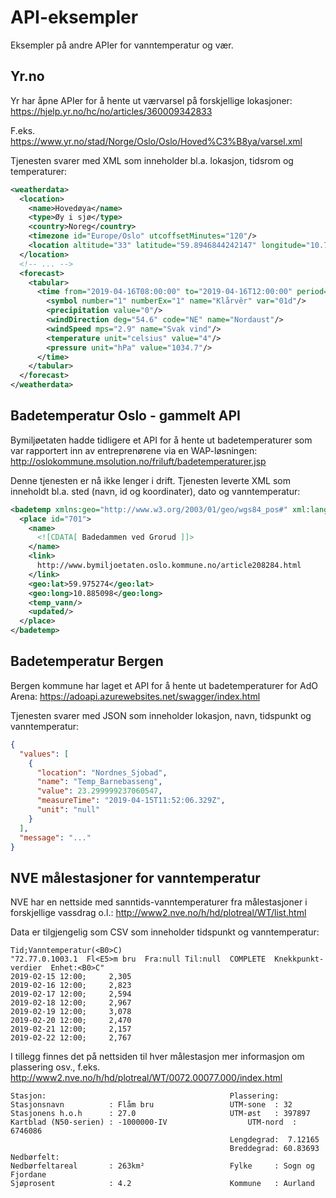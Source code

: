 API-eksempler
=============

Eksempler på andre APIer for vanntemperatur og vær.

## Yr.no

Yr har åpne APIer for å hente ut værvarsel på forskjellige lokasjoner:
https://hjelp.yr.no/hc/no/articles/360009342833

F.eks. https://www.yr.no/stad/Norge/Oslo/Oslo/Hoved%C3%B8ya/varsel.xml

Tjenesten svarer med XML som inneholder bl.a. lokasjon, tidsrom og
temperaturer:

```xml
<weatherdata>
  <location>
    <name>Hovedøya</name>
    <type>Øy i sjø</type>
    <country>Noreg</country>
    <timezone id="Europe/Oslo" utcoffsetMinutes="120"/>
    <location altitude="33" latitude="59.8946844242147" longitude="10.7376118657979" geobase="ssr" geobaseid="73946"/>
  </location>
  <!-- ... -->
  <forecast>
    <tabular>
      <time from="2019-04-16T08:00:00" to="2019-04-16T12:00:00" period="1">
        <symbol number="1" numberEx="1" name="Klårvêr" var="01d"/>
        <precipitation value="0"/>
        <windDirection deg="54.6" code="NE" name="Nordaust"/>
        <windSpeed mps="2.9" name="Svak vind"/>
        <temperature unit="celsius" value="4"/>
        <pressure unit="hPa" value="1034.7"/>
      </time>
    </tabular>
  </forecast>
</weatherdata>
```

## Badetemperatur Oslo - gammelt API

Bymiljøetaten hadde tidligere et API for å hente ut badetemperaturer
som var rapportert inn av entreprenørene via en WAP-løsningen:
http://oslokommune.msolution.no/friluft/badetemperaturer.jsp

Denne tjenesten er nå ikke lenger i drift. Tjenesten leverte XML som
inneholdt bl.a. sted (navn, id og koordinater), dato og vanntemperatur:

```xml
<badetemp xmlns:geo="http://www.w3.org/2003/01/geo/wgs84_pos#" xml:lang="en">
  <place id="701">
    <name>
      <![CDATA[ Badedammen ved Grorud ]]>
    </name>
    <link>
      http://www.bymiljoetaten.oslo.kommune.no/article208284.html
    </link>
    <geo:lat>59.975274</geo:lat>
    <geo:long>10.885098</geo:long>
    <temp_vann/>
    <updated/>
  </place>
</badetemp>
```

## Badetemperatur Bergen

Bergen kommune har laget et API for å hente ut badetemperaturer for AdO
Arena: https://adoapi.azurewebsites.net/swagger/index.html

Tjenesten svarer med JSON som inneholder lokasjon, navn, tidspunkt og
vanntemperatur:

```json
{
  "values": [
    {
      "location": "Nordnes_Sjobad",
      "name": "Temp_Barnebasseng",
      "value": 23.299999237060547,
      "measureTime": "2019-04-15T11:52:06.329Z",
      "unit": "null"
    }
  ],
  "message": "..."
}
```

## NVE målestasjoner for vanntemperatur

NVE har en nettside med sanntids-vanntemperaturer fra målestasjoner i
forskjellige vassdrag o.l.: http://www2.nve.no/h/hd/plotreal/WT/list.html

Data er tilgjengelig som CSV som inneholder tidspunkt og vanntemperatur:

```csv
Tid;Vanntemperatur(<B0>C)
"72.77.0.1003.1  Fl<E5>m bru  Fra:null Til:null  COMPLETE  Knekkpunkt-verdier  Enhet:<B0>C"
2019-02-15 12:00;     2,305
2019-02-16 12:00;     2,823
2019-02-17 12:00;     2,594
2019-02-18 12:00;     2,967
2019-02-19 12:00;     3,078
2019-02-20 12:00;     2,470
2019-02-21 12:00;     2,157
2019-02-22 12:00;     2,767
```

I tillegg finnes det på nettsiden til hver målestasjon mer informasjon
om plassering osv., f.eks. http://www2.nve.no/h/hd/plotreal/WT/0072.00077.000/index.html

```
Stasjon:                                         Plassering:
Stasjonsnavn          : Flåm bru                 UTM-sone  : 32
Stasjonens h.o.h      : 27.0                     UTM-øst   : 397897
Kartblad (N50-serien) : -1000000-IV                  UTM-nord  : 6746086
                                                 Lengdegrad:  7.12165
                                                 Breddegrad: 60.83693
Nedbørfelt:
Nedbørfeltareal       : 263km²                   Fylke     : Sogn og Fjordane
Sjøprosent            : 4.2                      Kommune   : Aurland
```
